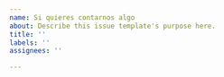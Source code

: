```yaml
---
name: Si quieres contarnos algo
about: Describe this issue template's purpose here.
title: ''
labels: ''
assignees: ''

---
```



